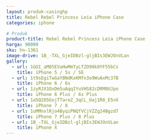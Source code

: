 ```yaml
---
layout: produk-casinghp
title: Rebel Rebel Princess Leia iPhone Case
categories: iphone

# Produk
product-title: Rebel Rebel Princess Leia iPhone Case
harga: 90000
sku: hn-1361
image-drive: 1B_-TXL_GjeIDBzl-gljBIs3EWJOnVLan
gallery:
  - url: 1GOI_aM85EVaHwMmTyLTZO90k0YF55bCs
    title: iPhone 5 / 5s / SE
  - url: 1t9sEgiTwGaYBNdKxKMfn3o9WuAxMc37B
    title: iPhone 6 / 6s
  - url: 1zyRJX1OxDm5uAqqIYuVHS82cDRM0UJpo
    title: iPhone 6 Plus / 6s Plus
  - url: 1a5Q2O5GojTTareZ_3qCL_Uaj1R8_E5nX
    title: iPhone 7 / 8
  - url: 1uMMnxlRjo4ByqiPNQfVCjVZZg24Bgzd7
    title: iPhone 7 Plus / 8 Plus
  - url: 1B_-TXL_GjeIDBzl-gljBIs3EWJOnVLan
    title: iPhone X
---
```

